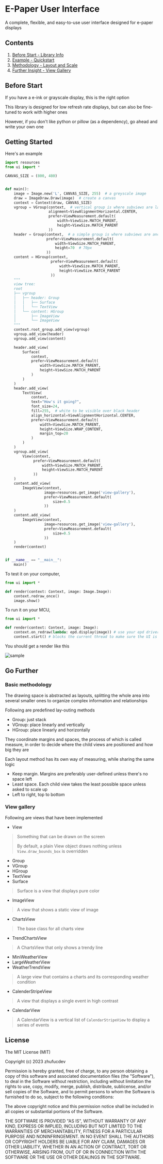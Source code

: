 # E-Paper User Interface

A complete, flexible, and easy-to-use user interface designed
for e-paper displays

## Contents

1. [Before Start - Library Info](#before-start)
2. [Example - Quickstart](#getting-started)
3. [Methodology - Layout and Scale](#basic-methodology)
4. [Further Insight - View Gallery](#go-further)

## Before Start

If you have a e-ink or grayscale display, this is the right option

This library is designed for low refresh rate displays, but can also
be fine-tuned to work with higher ones

However, if you don't like python or pillow (as a dependency),
go ahead and write your own one

## Getting Started

Here's an example

```python
import resources
from ui import *

CANVAS_SIZE = (800, 480)


def main():
    image = Image.new('L', CANVAS_SIZE, 255)  # a greyscale image
    draw = ImageDraw.Draw(image)  # create a canvas
    context = Context(draw, CANVAS_SIZE)
    vgroup = VGroup(context,  # vertical group is where subviews are laid vertically
                    alignment=ViewAlignmentHorizontal.CENTER,
                    prefer=ViewMeasurement.default(
                        width=ViewSize.MATCH_PARENT,
                        height=ViewSize.MATCH_PARENT
                    ))
    header = Group(context,  # a simple group is where subviews are anchored on the same pot
                   prefer=ViewMeasurement.default(
                       width=ViewSize.MATCH_PARENT,
                       height=70  # 70px
                   ))
    content = HGroup(context,
                     prefer=ViewMeasurement.default(
                         width=ViewSize.MATCH_PARENT,
                         height=ViewSize.MATCH_PARENT
                     ))
    """
    view tree:
    root
    ├── vgroup
    │   ├── header: Group
    │   │   ├── Surface
    │   │   └── TextView
    │   └── content: HGroup
    │       ├── ImageView
    │       └── ImageView
    """
    context.root_group.add_view(vgroup)
    vgroup.add_view(header)
    vgroup.add_view(content)

    header.add_view(
        Surface(
            context,
            prefer=ViewMeasurement.default(
                width=ViewSize.MATCH_PARENT,
                height=ViewSize.MATCH_PARENT
            )
        )
    )
    header.add_view(
        TextView(
            context,
            text="How's it going?",
            font_size=24,
            fill=255,  # white to be visible over black header
            align_horizontal=ViewAlignmentHorizontal.CENTER,
            prefer=ViewMeasurement.default(
                width=ViewSize.MATCH_PARENT,
                height=ViewSize.WRAP_CONTENT,
                margin_top=20
            )
        )
    )
    vgroup.add_view(
        View(context,
             prefer=ViewMeasurement.default(
                 width=ViewSize.MATCH_PARENT,
                 height=ViewSize.MATCH_PARENT
             ))
    )
    content.add_view(
        ImageView(context,
                  image=resources.get_image('view-gallery'),
                  prefer=ViewMeasurement.default(
                      size=0.5
                  ))
    )
    content.add_view(
        ImageView(context,
                  image=resources.get_image('view-gallery'),
                  prefer=ViewMeasurement.default(
                      size=0.5
                  ))
    )
    render(context)


if __name__ == "__main__":
    main()
```

To test it on your computer,
```python
from ui import *

def render(context: Context, image: Image.Image):
    context.redraw_once()
    image.show()
```

To run it on your MCU,
```python
from ui import *

def render(context: Context, image: Image):
    context.on_redraw(lambda: epd.display(image)) # use your epd driver or something
    context.start() # blocks the current thread to make sure the UI is responsive
```

You should get a render like this

![sample](./screenshots/sample.png)

## Go Further

### Basic methodology

The drawing space is abstracted as layouts, splitting the whole area
into several smaller ones to organize complex information and relationships

Following are predefined lay-outing methods

- Group: just stack
- VGroup: place linearly and vertically
- HGroup: place linearly and horizontally

They coordinate margins and spaces, the process of which is called measure,
in order to decide where the child views are positioned and how big they are

Each layout method has its own way of measuring, while sharing the same logic

- Keep margin. Margins are preferably user-defined unless there's no space left
- Least space. Each child view takes the least possible space unless asked to scale up
- Left to right, top to bottom

### View gallery

Following are views that have been implemented

- View
> Something that can be drawn on the screen
> 
> By default, a plain View object draws nothing unless `View.draw_bounds_box` is overridden
- Group
- VGroup
- HGroup
- TextView
- Surface
> Surface is a view that displays pure color
- ImageView
> A view that shows a static view of image
- ChartsView
> The base class for all charts view
- TrendChartsView
> A ChartsView that only shows a trendy line
- MiniWeatherView
- LargeWeatherView
- WeatherTrendView
> A large view that contains a charts and its corresponding weather condition
- CalenderStripeView
> A view that displays a single event in high contrast
- CalendarView
> A CalendarView is a vertical list of `CalendarStripeView` to display a series of events

## License
The MIT License (MIT)

Copyright (c) 2023 zhufucdev

Permission is hereby granted, free of charge, to any person obtaining a copy
of this software and associated documentation files (the "Software"), to deal
in the Software without restriction, including without limitation the rights
to use, copy, modify, merge, publish, distribute, sublicense, and/or sell
copies of the Software, and to permit persons to whom the Software is
furnished to do so, subject to the following conditions:

The above copyright notice and this permission notice shall be included in
all copies or substantial portions of the Software.

THE SOFTWARE IS PROVIDED "AS IS", WITHOUT WARRANTY OF ANY KIND, EXPRESS OR
IMPLIED, INCLUDING BUT NOT LIMITED TO THE WARRANTIES OF MERCHANTABILITY,
FITNESS FOR A PARTICULAR PURPOSE AND NONINFRINGEMENT. IN NO EVENT SHALL THE
AUTHORS OR COPYRIGHT HOLDERS BE LIABLE FOR ANY CLAIM, DAMAGES OR OTHER
LIABILITY, WHETHER IN AN ACTION OF CONTRACT, TORT OR OTHERWISE, ARISING FROM,
OUT OF OR IN CONNECTION WITH THE SOFTWARE OR THE USE OR OTHER DEALINGS IN
THE SOFTWARE.

```